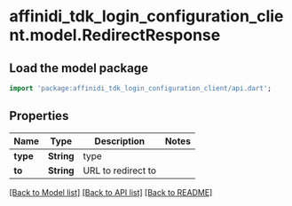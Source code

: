 # affinidi_tdk_login_configuration_client.model.RedirectResponse

## Load the model package

```dart
import 'package:affinidi_tdk_login_configuration_client/api.dart';
```

## Properties

| Name     | Type       | Description        | Notes |
| -------- | ---------- | ------------------ | ----- |
| **type** | **String** | type               |
| **to**   | **String** | URL to redirect to |

[[Back to Model list]](../README.md#documentation-for-models) [[Back to API list]](../README.md#documentation-for-api-endpoints) [[Back to README]](../README.md)
